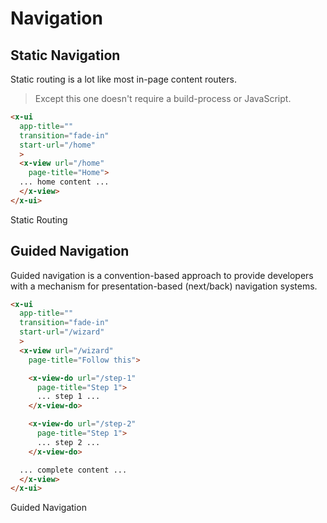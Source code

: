 # Navigation

## Static Navigation
Static routing is a lot like most in-page content routers. 

> Except this one doesn't require a build-process or JavaScript.

````html
<x-ui
  app-title=""
  transition="fade-in"
  start-url="/home"
  >
  <x-view url="/home"
    page-title="Home">
  ... home content ...
  </x-view>
</x-ui>
````

<ion-item>
  <ion-icon slot="start" name="map"></ion-icon>
  <x-link href="/navigation/static">
    Static Routing
  </x-link>
</ion-item>

## Guided Navigation

Guided navigation is a convention-based approach to provide developers with a mechanism for presentation-based (next/back) navigation systems.


````html
<x-ui
  app-title=""
  transition="fade-in"
  start-url="/wizard"
  >
  <x-view url="/wizard"
    page-title="Follow this">

    <x-view-do url="/step-1"
      page-title="Step 1">
      ... step 1 ...
    </x-view-do>

    <x-view-do url="/step-2"
      page-title="Step 1">
      ... step 2 ...
    </x-view-do>

  ... complete content ...
  </x-view>
</x-ui>
````

<ion-item>
  <ion-icon slot="start" name="navigate-circle"></ion-icon>
  <x-link  href="/navigation/guided">
    Guided Navigation
  </x-link>
</ion-item>